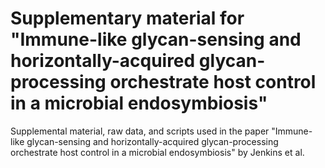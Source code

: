 # Supplementary material for "Immune-like glycan-sensing and horizontally-acquired glycan-processing orchestrate host control in a microbial endosymbiosis"

Supplemental material, raw data, and scripts used in the paper "Immune-like glycan-sensing and horizontally-acquired glycan-processing orchestrate host control in a microbial endosymbiosis" by Jenkins et al.
